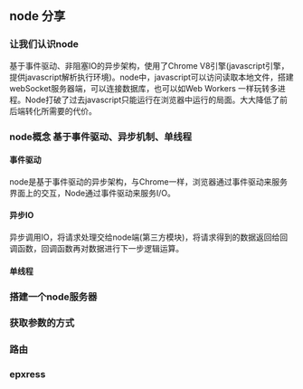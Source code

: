 ## node 分享
### 让我们认识node
基于事件驱动、非阻塞IO的异步架构，使用了Chrome V8引擎(javascript引擎，提供javascript解析执行环境)。node中，javascript可以访问读取本地文件，搭建webSocket服务器端，可以连接数据库，也可以如Web Workers 一样玩转多进程。Node打破了过去javascript只能运行在浏览器中运行的局面。大大降低了前后端转化所需要的代价。
### node概念 基于事件驱动、异步机制、单线程  
#### 事件驱动
node是基于事件驱动的异步架构，与Chrome一样，浏览器通过事件驱动来服务界面上的交互，Node通过事件驱动来服务I/O。

#### 异步IO
异步调用IO，将请求处理交给node端(第三方模块)，将请求得到的数据返回给回调函数，回调函数再对数据进行下一步逻辑运算。

#### 单线程



### 搭建一个node服务器
### 获取参数的方式

### 路由
### epxress
